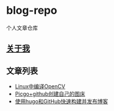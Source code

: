 # blog-repo
个人文章仓库

## [关于我](./about.md)

## 文章列表

- [Linux中编译OpenCV](./Linux中编译OpenCV.md)
- [Picgo+github创建自己的图床](./Picgo+github创建自己的图床.md)
- [使用hugo和GitHub快速构建并发布博客](./使用hugo和GitHub快速构建并发布博客.md)

